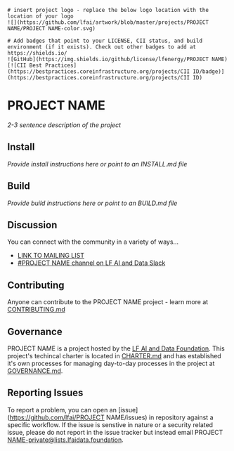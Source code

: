 ```gfm
# insert project logo - replace the below logo location with the location of your logo
![](https://github.com/lfai/artwork/blob/master/projects/PROJECT NAME/PROJECT NAME-color.svg)
```

```gfm
# Add badges that point to your LICENSE, CII status, and build environment (if it exists). Check out other badges to add at https://shields.io/
![GitHub](https://img.shields.io/github/license/lfenergy/PROJECT NAME)
[![CII Best Practices](https://bestpractices.coreinfrastructure.org/projects/CII ID/badge)](https://bestpractices.coreinfrastructure.org/projects/CII ID)
```

# PROJECT NAME

_2-3 sentence description of the project_

## Install

_Provide install instructions here or point to an INSTALL.md file_

## Build

_Provide build instructions here or point to an BUILD.md file_

## Discussion

You can connect with the community in a variety of ways...

- [LINK TO MAILING LIST](https://lists.lfaidata.foundation/g/xxxx-discussion)
- [#PROJECT NAME channel on LF AI and Data Slack](https://slack.lfaidata.foundation)

## Contributing
Anyone can contribute to the PROJECT NAME project - learn more at [CONTRIBUTING.md](CONTRIBUTING.md)

## Governance
PROJECT NAME is a project hosted by the [LF AI and Data Foundation](https://lfaidata.foundation). This project's techincal charter is located in [CHARTER.md](tsc/CHARTER.md) and has established it's own processes for managing day-to-day processes in the project at [GOVERNANCE.md](GOVERNANCE.md).

## Reporting Issues
To report a problem, you can open an [issue](https://github.com/lfai/PROJECT NAME/issues) in repository against a specific workflow. If the issue is senstive in nature or a security related issue, please do not report in the issue tracker but instead email PROJECT NAME-private@lists.lfaidata.foundation.
